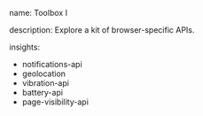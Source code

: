 name: Toolbox I

description: Explore a kit of browser-specific APIs.

insights:

- notifications-api
- geolocation
- vibration-api
- battery-api
- page-visibility-api
